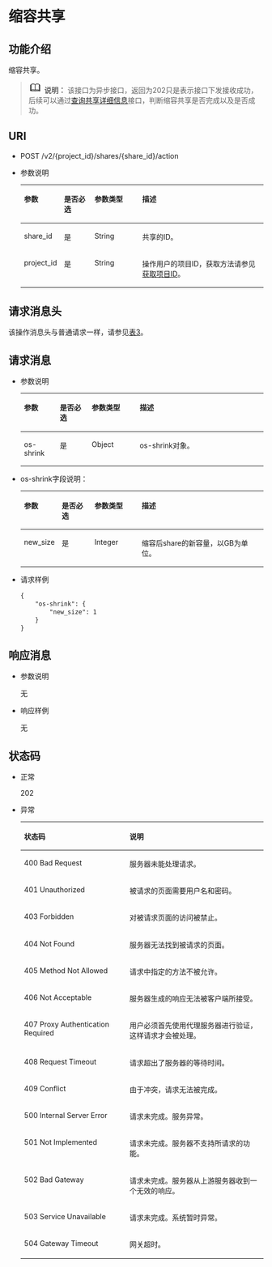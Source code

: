# 缩容共享<a name="sfs_02_0035"></a>

## 功能介绍<a name="s33bdca688810484fbd276da8f2b74e1f"></a>

缩容共享。

>![](public_sys-resources/icon-note.gif) **说明：** 
>该接口为异步接口，返回为202只是表示接口下发接收成功，后续可以通过[查询共享详细信息](查询共享详细信息.md)接口，判断缩容共享是否完成以及是否成功。

## URI<a name="s296c37d90ca2445280a080298971565a"></a>

-   POST /v2/\{project\_id\}/shares/\{share\_id\}/action
-   参数说明

    <a name="zh-cn_topic_0076901183_table45911036"></a>
    <table><thead align="left"><tr id="zh-cn_topic_0076901183_row36188385"><th class="cellrowborder" valign="top" width="14.799999999999999%" id="mcps1.1.5.1.1"><p id="p17124101410431"><a name="p17124101410431"></a><a name="p17124101410431"></a>参数</p>
    </th>
    <th class="cellrowborder" valign="top" width="12.73%" id="mcps1.1.5.1.2"><p id="p1612415146430"><a name="p1612415146430"></a><a name="p1612415146430"></a>是否必选</p>
    </th>
    <th class="cellrowborder" valign="top" width="19.88%" id="mcps1.1.5.1.3"><p id="p312416148432"><a name="p312416148432"></a><a name="p312416148432"></a>参数类型</p>
    </th>
    <th class="cellrowborder" valign="top" width="52.59%" id="mcps1.1.5.1.4"><p id="p3124181464318"><a name="p3124181464318"></a><a name="p3124181464318"></a>描述</p>
    </th>
    </tr>
    </thead>
    <tbody><tr id="zh-cn_topic_0076901183_row33273344"><td class="cellrowborder" valign="top" width="14.799999999999999%" headers="mcps1.1.5.1.1 "><p id="zh-cn_topic_0076901183_p642732921719"><a name="zh-cn_topic_0076901183_p642732921719"></a><a name="zh-cn_topic_0076901183_p642732921719"></a>share_id</p>
    </td>
    <td class="cellrowborder" valign="top" width="12.73%" headers="mcps1.1.5.1.2 "><p id="a9ec20f066b3544f58d94c3e9748815a6"><a name="a9ec20f066b3544f58d94c3e9748815a6"></a><a name="a9ec20f066b3544f58d94c3e9748815a6"></a>是</p>
    </td>
    <td class="cellrowborder" valign="top" width="19.88%" headers="mcps1.1.5.1.3 "><p id="a5f88253ef9744bfcbf324e9e4c9ffa30"><a name="a5f88253ef9744bfcbf324e9e4c9ffa30"></a><a name="a5f88253ef9744bfcbf324e9e4c9ffa30"></a>String</p>
    </td>
    <td class="cellrowborder" valign="top" width="52.59%" headers="mcps1.1.5.1.4 "><p id="a1311aca9574a46989c203ecbc3aadd10"><a name="a1311aca9574a46989c203ecbc3aadd10"></a><a name="a1311aca9574a46989c203ecbc3aadd10"></a><span>共享的ID。</span></p>
    </td>
    </tr>
    <tr id="zh-cn_topic_0076901183_row60643168"><td class="cellrowborder" valign="top" width="14.799999999999999%" headers="mcps1.1.5.1.1 "><p id="zh-cn_topic_0076901183_p502797541719"><a name="zh-cn_topic_0076901183_p502797541719"></a><a name="zh-cn_topic_0076901183_p502797541719"></a>project_id</p>
    </td>
    <td class="cellrowborder" valign="top" width="12.73%" headers="mcps1.1.5.1.2 "><p id="aab705787a2274508a09104ba59cb5901"><a name="aab705787a2274508a09104ba59cb5901"></a><a name="aab705787a2274508a09104ba59cb5901"></a>是</p>
    </td>
    <td class="cellrowborder" valign="top" width="19.88%" headers="mcps1.1.5.1.3 "><p id="ac30571b6991542e5934d578a18801382"><a name="ac30571b6991542e5934d578a18801382"></a><a name="ac30571b6991542e5934d578a18801382"></a>String</p>
    </td>
    <td class="cellrowborder" valign="top" width="52.59%" headers="mcps1.1.5.1.4 "><p id="a06f18709bc764f818dedfef3939d8c11"><a name="a06f18709bc764f818dedfef3939d8c11"></a><a name="a06f18709bc764f818dedfef3939d8c11"></a>操作用户的项目ID，获取方法请参见<a href="获取项目ID.md">获取项目ID</a>。</p>
    </td>
    </tr>
    </tbody>
    </table>


## 请求消息头<a name="section181221258103816"></a>

该操作消息头与普通请求一样，请参见[表3](构造请求.md#zh-cn_topic_0121682347_table1986821153312)。

## 请求消息<a name="sda74a7c5f3a04e60afb288b1d8944df3"></a>

-   参数说明

    <a name="zh-cn_topic_0076901183_table64295127"></a>
    <table><thead align="left"><tr id="zh-cn_topic_0076901183_row64026895"><th class="cellrowborder" valign="top" width="14.71%" id="mcps1.1.5.1.1"><p id="p1939171172517"><a name="p1939171172517"></a><a name="p1939171172517"></a>参数</p>
    </th>
    <th class="cellrowborder" valign="top" width="13.13%" id="mcps1.1.5.1.2"><p id="p10391181122515"><a name="p10391181122515"></a><a name="p10391181122515"></a>是否必选</p>
    </th>
    <th class="cellrowborder" valign="top" width="19.73%" id="mcps1.1.5.1.3"><p id="p739151172513"><a name="p739151172513"></a><a name="p739151172513"></a>参数类型</p>
    </th>
    <th class="cellrowborder" valign="top" width="52.43%" id="mcps1.1.5.1.4"><p id="p9391121117255"><a name="p9391121117255"></a><a name="p9391121117255"></a>描述</p>
    </th>
    </tr>
    </thead>
    <tbody><tr id="zh-cn_topic_0076901183_row39641102"><td class="cellrowborder" valign="top" width="14.71%" headers="mcps1.1.5.1.1 "><p id="zh-cn_topic_0076901183_p56812682"><a name="zh-cn_topic_0076901183_p56812682"></a><a name="zh-cn_topic_0076901183_p56812682"></a>os-shrink</p>
    </td>
    <td class="cellrowborder" valign="top" width="13.13%" headers="mcps1.1.5.1.2 "><p id="a306f65b61c814e3cad969c311ae42bc1"><a name="a306f65b61c814e3cad969c311ae42bc1"></a><a name="a306f65b61c814e3cad969c311ae42bc1"></a>是</p>
    </td>
    <td class="cellrowborder" valign="top" width="19.73%" headers="mcps1.1.5.1.3 "><p id="a15e2f47dfa30434ab4553c8c6916b4b7"><a name="a15e2f47dfa30434ab4553c8c6916b4b7"></a><a name="a15e2f47dfa30434ab4553c8c6916b4b7"></a>Object</p>
    </td>
    <td class="cellrowborder" valign="top" width="52.43%" headers="mcps1.1.5.1.4 "><p id="zh-cn_topic_0076901183_p44136375"><a name="zh-cn_topic_0076901183_p44136375"></a><a name="zh-cn_topic_0076901183_p44136375"></a>os-shrink对象。</p>
    </td>
    </tr>
    </tbody>
    </table>

-   os-shrink字段说明：

    <a name="zh-cn_topic_0076901183_table18276642"></a>
    <table><thead align="left"><tr id="zh-cn_topic_0076901183_row4957353"><th class="cellrowborder" valign="top" width="14.23%" id="mcps1.1.5.1.1"><p id="p1996851472518"><a name="p1996851472518"></a><a name="p1996851472518"></a>参数</p>
    </th>
    <th class="cellrowborder" valign="top" width="13.669999999999998%" id="mcps1.1.5.1.2"><p id="p496871418257"><a name="p496871418257"></a><a name="p496871418257"></a>是否必选</p>
    </th>
    <th class="cellrowborder" valign="top" width="19.55%" id="mcps1.1.5.1.3"><p id="p12968714102512"><a name="p12968714102512"></a><a name="p12968714102512"></a>参数类型</p>
    </th>
    <th class="cellrowborder" valign="top" width="52.55%" id="mcps1.1.5.1.4"><p id="p1296819149257"><a name="p1296819149257"></a><a name="p1296819149257"></a>描述</p>
    </th>
    </tr>
    </thead>
    <tbody><tr id="zh-cn_topic_0076901183_row8849323"><td class="cellrowborder" valign="top" width="14.23%" headers="mcps1.1.5.1.1 "><p id="a004f5fed487d42468a2d8a0168fb29cb"><a name="a004f5fed487d42468a2d8a0168fb29cb"></a><a name="a004f5fed487d42468a2d8a0168fb29cb"></a>new_size</p>
    </td>
    <td class="cellrowborder" valign="top" width="13.669999999999998%" headers="mcps1.1.5.1.2 "><p id="a56d7fffc1ee64c20a0da617bcc9b01e7"><a name="a56d7fffc1ee64c20a0da617bcc9b01e7"></a><a name="a56d7fffc1ee64c20a0da617bcc9b01e7"></a>是</p>
    </td>
    <td class="cellrowborder" valign="top" width="19.55%" headers="mcps1.1.5.1.3 "><p id="a775819df804f4f70b6e19a2168d6bb29"><a name="a775819df804f4f70b6e19a2168d6bb29"></a><a name="a775819df804f4f70b6e19a2168d6bb29"></a>Integer</p>
    </td>
    <td class="cellrowborder" valign="top" width="52.55%" headers="mcps1.1.5.1.4 "><p id="a7446186d1e584e739f3756fe4839ce93"><a name="a7446186d1e584e739f3756fe4839ce93"></a><a name="a7446186d1e584e739f3756fe4839ce93"></a>缩容后share的新容量，以GB为单位。</p>
    </td>
    </tr>
    </tbody>
    </table>


-   请求样例

    ```
    {
        "os-shrink": {
            "new_size": 1
        }
    }
    ```


## 响应消息<a name="sc7abb610536242c4b1c4b3c9bc3a698b"></a>

-   参数说明

    无


-   响应样例

    无


## 状态码<a name="sf0c6d6a79e744278acab17a058623890"></a>

-   正常

    202

-   异常

    <a name="zh-cn_topic_0076901183_table59073500"></a>
    <table><thead align="left"><tr id="zh-cn_topic_0076901183_row46587076"><th class="cellrowborder" valign="top" width="43.43%" id="mcps1.1.3.1.1"><p id="zh-cn_topic_0076901183_p15456783"><a name="zh-cn_topic_0076901183_p15456783"></a><a name="zh-cn_topic_0076901183_p15456783"></a>状态码</p>
    </th>
    <th class="cellrowborder" valign="top" width="56.57%" id="mcps1.1.3.1.2"><p id="zh-cn_topic_0076901183_p44039915"><a name="zh-cn_topic_0076901183_p44039915"></a><a name="zh-cn_topic_0076901183_p44039915"></a>说明</p>
    </th>
    </tr>
    </thead>
    <tbody><tr id="zh-cn_topic_0076901183_row10463359"><td class="cellrowborder" valign="top" width="43.43%" headers="mcps1.1.3.1.1 "><p id="zh-cn_topic_0076901183_p42225780"><a name="zh-cn_topic_0076901183_p42225780"></a><a name="zh-cn_topic_0076901183_p42225780"></a>400 Bad Request</p>
    </td>
    <td class="cellrowborder" valign="top" width="56.57%" headers="mcps1.1.3.1.2 "><p id="zh-cn_topic_0076901183_p64845042"><a name="zh-cn_topic_0076901183_p64845042"></a><a name="zh-cn_topic_0076901183_p64845042"></a>服务器未能处理请求。</p>
    </td>
    </tr>
    <tr id="zh-cn_topic_0076901183_row46734467"><td class="cellrowborder" valign="top" width="43.43%" headers="mcps1.1.3.1.1 "><p id="zh-cn_topic_0076901183_p27395488"><a name="zh-cn_topic_0076901183_p27395488"></a><a name="zh-cn_topic_0076901183_p27395488"></a>401 Unauthorized</p>
    </td>
    <td class="cellrowborder" valign="top" width="56.57%" headers="mcps1.1.3.1.2 "><p id="zh-cn_topic_0076901183_p4442074"><a name="zh-cn_topic_0076901183_p4442074"></a><a name="zh-cn_topic_0076901183_p4442074"></a>被请求的页面需要用户名和密码。</p>
    </td>
    </tr>
    <tr id="zh-cn_topic_0076901183_row39978669"><td class="cellrowborder" valign="top" width="43.43%" headers="mcps1.1.3.1.1 "><p id="zh-cn_topic_0076901183_p17046748"><a name="zh-cn_topic_0076901183_p17046748"></a><a name="zh-cn_topic_0076901183_p17046748"></a>403 Forbidden</p>
    </td>
    <td class="cellrowborder" valign="top" width="56.57%" headers="mcps1.1.3.1.2 "><p id="zh-cn_topic_0076901183_p38609372"><a name="zh-cn_topic_0076901183_p38609372"></a><a name="zh-cn_topic_0076901183_p38609372"></a>对被请求页面的访问被禁止。</p>
    </td>
    </tr>
    <tr id="zh-cn_topic_0076901183_row11940034"><td class="cellrowborder" valign="top" width="43.43%" headers="mcps1.1.3.1.1 "><p id="zh-cn_topic_0076901183_p27618686"><a name="zh-cn_topic_0076901183_p27618686"></a><a name="zh-cn_topic_0076901183_p27618686"></a>404 Not Found</p>
    </td>
    <td class="cellrowborder" valign="top" width="56.57%" headers="mcps1.1.3.1.2 "><p id="zh-cn_topic_0076901183_p22521054"><a name="zh-cn_topic_0076901183_p22521054"></a><a name="zh-cn_topic_0076901183_p22521054"></a>服务器无法找到被请求的页面。</p>
    </td>
    </tr>
    <tr id="zh-cn_topic_0076901183_row1362895"><td class="cellrowborder" valign="top" width="43.43%" headers="mcps1.1.3.1.1 "><p id="zh-cn_topic_0076901183_p43285665"><a name="zh-cn_topic_0076901183_p43285665"></a><a name="zh-cn_topic_0076901183_p43285665"></a>405 Method Not Allowed</p>
    </td>
    <td class="cellrowborder" valign="top" width="56.57%" headers="mcps1.1.3.1.2 "><p id="zh-cn_topic_0076901183_p16477963"><a name="zh-cn_topic_0076901183_p16477963"></a><a name="zh-cn_topic_0076901183_p16477963"></a>请求中指定的方法不被允许。</p>
    </td>
    </tr>
    <tr id="zh-cn_topic_0076901183_row14083945"><td class="cellrowborder" valign="top" width="43.43%" headers="mcps1.1.3.1.1 "><p id="zh-cn_topic_0076901183_p67057771"><a name="zh-cn_topic_0076901183_p67057771"></a><a name="zh-cn_topic_0076901183_p67057771"></a>406 Not Acceptable</p>
    </td>
    <td class="cellrowborder" valign="top" width="56.57%" headers="mcps1.1.3.1.2 "><p id="zh-cn_topic_0076901183_p62970394"><a name="zh-cn_topic_0076901183_p62970394"></a><a name="zh-cn_topic_0076901183_p62970394"></a>服务器生成的响应无法被客户端所接受。</p>
    </td>
    </tr>
    <tr id="zh-cn_topic_0076901183_row29862637"><td class="cellrowborder" valign="top" width="43.43%" headers="mcps1.1.3.1.1 "><p id="zh-cn_topic_0076901183_p2954570"><a name="zh-cn_topic_0076901183_p2954570"></a><a name="zh-cn_topic_0076901183_p2954570"></a>407 Proxy Authentication Required</p>
    </td>
    <td class="cellrowborder" valign="top" width="56.57%" headers="mcps1.1.3.1.2 "><p id="zh-cn_topic_0076901183_p37993607"><a name="zh-cn_topic_0076901183_p37993607"></a><a name="zh-cn_topic_0076901183_p37993607"></a>用户必须首先使用代理服务器进行验证，这样请求才会被处理。</p>
    </td>
    </tr>
    <tr id="zh-cn_topic_0076901183_row6398145"><td class="cellrowborder" valign="top" width="43.43%" headers="mcps1.1.3.1.1 "><p id="zh-cn_topic_0076901183_p48487730"><a name="zh-cn_topic_0076901183_p48487730"></a><a name="zh-cn_topic_0076901183_p48487730"></a>408 Request Timeout</p>
    </td>
    <td class="cellrowborder" valign="top" width="56.57%" headers="mcps1.1.3.1.2 "><p id="zh-cn_topic_0076901183_p35192023"><a name="zh-cn_topic_0076901183_p35192023"></a><a name="zh-cn_topic_0076901183_p35192023"></a>请求超出了服务器的等待时间。</p>
    </td>
    </tr>
    <tr id="zh-cn_topic_0076901183_row48292752"><td class="cellrowborder" valign="top" width="43.43%" headers="mcps1.1.3.1.1 "><p id="zh-cn_topic_0076901183_p19398879"><a name="zh-cn_topic_0076901183_p19398879"></a><a name="zh-cn_topic_0076901183_p19398879"></a>409 Conflict</p>
    </td>
    <td class="cellrowborder" valign="top" width="56.57%" headers="mcps1.1.3.1.2 "><p id="zh-cn_topic_0076901183_p27805399"><a name="zh-cn_topic_0076901183_p27805399"></a><a name="zh-cn_topic_0076901183_p27805399"></a>由于冲突，请求无法被完成。</p>
    </td>
    </tr>
    <tr id="zh-cn_topic_0076901183_row48922001"><td class="cellrowborder" valign="top" width="43.43%" headers="mcps1.1.3.1.1 "><p id="zh-cn_topic_0076901183_p3259160"><a name="zh-cn_topic_0076901183_p3259160"></a><a name="zh-cn_topic_0076901183_p3259160"></a>500 Internal Server Error</p>
    </td>
    <td class="cellrowborder" valign="top" width="56.57%" headers="mcps1.1.3.1.2 "><p id="zh-cn_topic_0076901183_p62665436"><a name="zh-cn_topic_0076901183_p62665436"></a><a name="zh-cn_topic_0076901183_p62665436"></a>请求未完成。服务异常。</p>
    </td>
    </tr>
    <tr id="zh-cn_topic_0076901183_row27118016"><td class="cellrowborder" valign="top" width="43.43%" headers="mcps1.1.3.1.1 "><p id="zh-cn_topic_0076901183_p49075689"><a name="zh-cn_topic_0076901183_p49075689"></a><a name="zh-cn_topic_0076901183_p49075689"></a>501 Not Implemented</p>
    </td>
    <td class="cellrowborder" valign="top" width="56.57%" headers="mcps1.1.3.1.2 "><p id="zh-cn_topic_0076901183_p15707907"><a name="zh-cn_topic_0076901183_p15707907"></a><a name="zh-cn_topic_0076901183_p15707907"></a>请求未完成。服务器不支持所请求的功能。</p>
    </td>
    </tr>
    <tr id="zh-cn_topic_0076901183_row7153442"><td class="cellrowborder" valign="top" width="43.43%" headers="mcps1.1.3.1.1 "><p id="zh-cn_topic_0076901183_p42557928"><a name="zh-cn_topic_0076901183_p42557928"></a><a name="zh-cn_topic_0076901183_p42557928"></a>502 Bad Gateway</p>
    </td>
    <td class="cellrowborder" valign="top" width="56.57%" headers="mcps1.1.3.1.2 "><p id="zh-cn_topic_0076901183_p24640114"><a name="zh-cn_topic_0076901183_p24640114"></a><a name="zh-cn_topic_0076901183_p24640114"></a>请求未完成。服务器从上游服务器收到一个无效的响应。</p>
    </td>
    </tr>
    <tr id="zh-cn_topic_0076901183_row20434436"><td class="cellrowborder" valign="top" width="43.43%" headers="mcps1.1.3.1.1 "><p id="zh-cn_topic_0076901183_p44576624"><a name="zh-cn_topic_0076901183_p44576624"></a><a name="zh-cn_topic_0076901183_p44576624"></a>503 Service Unavailable</p>
    </td>
    <td class="cellrowborder" valign="top" width="56.57%" headers="mcps1.1.3.1.2 "><p id="zh-cn_topic_0076901183_p53936788"><a name="zh-cn_topic_0076901183_p53936788"></a><a name="zh-cn_topic_0076901183_p53936788"></a>请求未完成。系统暂时异常。</p>
    </td>
    </tr>
    <tr id="zh-cn_topic_0076901183_row15669051"><td class="cellrowborder" valign="top" width="43.43%" headers="mcps1.1.3.1.1 "><p id="zh-cn_topic_0076901183_p61233639"><a name="zh-cn_topic_0076901183_p61233639"></a><a name="zh-cn_topic_0076901183_p61233639"></a>504 Gateway Timeout</p>
    </td>
    <td class="cellrowborder" valign="top" width="56.57%" headers="mcps1.1.3.1.2 "><p id="zh-cn_topic_0076901183_p60977760"><a name="zh-cn_topic_0076901183_p60977760"></a><a name="zh-cn_topic_0076901183_p60977760"></a>网关超时。</p>
    </td>
    </tr>
    </tbody>
    </table>


